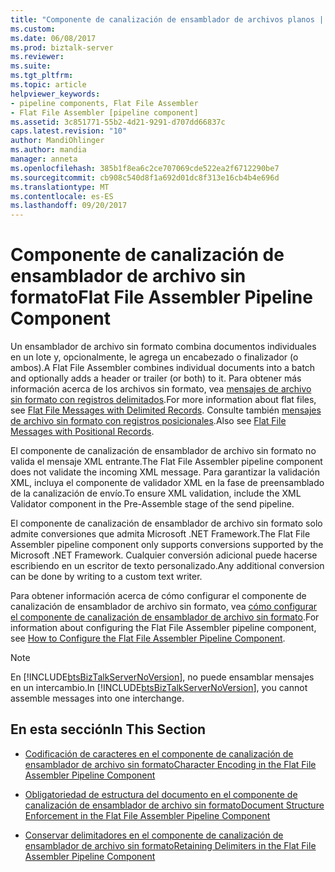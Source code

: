 ```yaml
---
title: "Componente de canalización de ensamblador de archivos planos | Documentos de Microsoft"
ms.custom: 
ms.date: 06/08/2017
ms.prod: biztalk-server
ms.reviewer: 
ms.suite: 
ms.tgt_pltfrm: 
ms.topic: article
helpviewer_keywords:
- pipeline components, Flat File Assembler
- Flat File Assembler [pipeline component]
ms.assetid: 3c851771-55b2-4d21-9291-d707dd66837c
caps.latest.revision: "10"
author: MandiOhlinger
ms.author: mandia
manager: anneta
ms.openlocfilehash: 385b1f8ea6c2ce707069cde522ea2f6712290be7
ms.sourcegitcommit: cb908c540d8f1a692d01dc8f313e16cb4b4e696d
ms.translationtype: MT
ms.contentlocale: es-ES
ms.lasthandoff: 09/20/2017
---
```

# <a name="flat-file-assembler-pipeline-component"></a><span data-ttu-id="5ec7b-102">Componente de canalización de ensamblador de archivo sin formato</span><span class="sxs-lookup"><span data-stu-id="5ec7b-102">Flat File Assembler Pipeline Component</span></span>
<span data-ttu-id="5ec7b-103">Un ensamblador de archivo sin formato combina documentos individuales en un lote y, opcionalmente, le agrega un encabezado o finalizador (o ambos).</span><span class="sxs-lookup"><span data-stu-id="5ec7b-103">A Flat File Assembler combines individual documents into a batch and optionally adds a header or trailer (or both) to it.</span></span> <span data-ttu-id="5ec7b-104">Para obtener más información acerca de los archivos sin formato, vea [mensajes de archivo sin formato con registros delimitados](../core/flat-file-messages-with-delimited-records.md).</span><span class="sxs-lookup"><span data-stu-id="5ec7b-104">For more information about flat files, see [Flat File Messages with Delimited Records](../core/flat-file-messages-with-delimited-records.md).</span></span> <span data-ttu-id="5ec7b-105">Consulte también [mensajes de archivo sin formato con registros posicionales](../core/flat-file-messages-with-positional-records.md).</span><span class="sxs-lookup"><span data-stu-id="5ec7b-105">Also see [Flat File Messages with Positional Records](../core/flat-file-messages-with-positional-records.md).</span></span>  
  
 <span data-ttu-id="5ec7b-106">El componente de canalización de ensamblador de archivo sin formato no valida el mensaje XML entrante.</span><span class="sxs-lookup"><span data-stu-id="5ec7b-106">The Flat File Assembler pipeline component does not validate the incoming XML message.</span></span> <span data-ttu-id="5ec7b-107">Para garantizar la validación XML, incluya el componente de validador XML en la fase de preensamblado de la canalización de envío.</span><span class="sxs-lookup"><span data-stu-id="5ec7b-107">To ensure XML validation, include the XML Validator component in the Pre-Assemble stage of the send pipeline.</span></span>  
  
 <span data-ttu-id="5ec7b-108">El componente de canalización de ensamblador de archivo sin formato solo admite conversiones que admita Microsoft .NET Framework.</span><span class="sxs-lookup"><span data-stu-id="5ec7b-108">The Flat File Assembler pipeline component only supports conversions supported by the Microsoft .NET Framework.</span></span> <span data-ttu-id="5ec7b-109">Cualquier conversión adicional puede hacerse escribiendo en un escritor de texto personalizado.</span><span class="sxs-lookup"><span data-stu-id="5ec7b-109">Any additional conversion can be done by writing to a custom text writer.</span></span>  
  
 <span data-ttu-id="5ec7b-110">Para obtener información acerca de cómo configurar el componente de canalización de ensamblador de archivo sin formato, vea [cómo configurar el componente de canalización de ensamblador de archivo sin formato](../core/how-to-configure-the-flat-file-assembler-pipeline-component.md).</span><span class="sxs-lookup"><span data-stu-id="5ec7b-110">For information about configuring the Flat File Assembler pipeline component, see [How to Configure the Flat File Assembler Pipeline Component](../core/how-to-configure-the-flat-file-assembler-pipeline-component.md).</span></span>  
  
> [!NOTE]
>  <span data-ttu-id="5ec7b-111">En [!INCLUDE[btsBizTalkServerNoVersion](../includes/btsbiztalkservernoversion-md.md)], no puede ensamblar mensajes en un intercambio.</span><span class="sxs-lookup"><span data-stu-id="5ec7b-111">In [!INCLUDE[btsBizTalkServerNoVersion](../includes/btsbiztalkservernoversion-md.md)], you cannot assemble messages into one interchange.</span></span>  
  
## <a name="in-this-section"></a><span data-ttu-id="5ec7b-112">En esta sección</span><span class="sxs-lookup"><span data-stu-id="5ec7b-112">In This Section</span></span>  
  
-   [<span data-ttu-id="5ec7b-113">Codificación de caracteres en el componente de canalización de ensamblador de archivo sin formato</span><span class="sxs-lookup"><span data-stu-id="5ec7b-113">Character Encoding in the Flat File Assembler Pipeline Component</span></span>](../core/character-encoding-in-the-flat-file-assembler-pipeline-component.md)  
  
-   [<span data-ttu-id="5ec7b-114">Obligatoriedad de estructura del documento en el componente de canalización de ensamblador de archivo sin formato</span><span class="sxs-lookup"><span data-stu-id="5ec7b-114">Document Structure Enforcement in the Flat File Assembler Pipeline Component</span></span>](../core/document-structure-enforcement-in-the-flat-file-assembler-pipeline-component.md)  
  
-   [<span data-ttu-id="5ec7b-115">Conservar delimitadores en el componente de canalización de ensamblador de archivo sin formato</span><span class="sxs-lookup"><span data-stu-id="5ec7b-115">Retaining Delimiters in the Flat File Assembler Pipeline Component</span></span>](../core/retaining-delimiters-in-the-flat-file-assembler-pipeline-component.md)